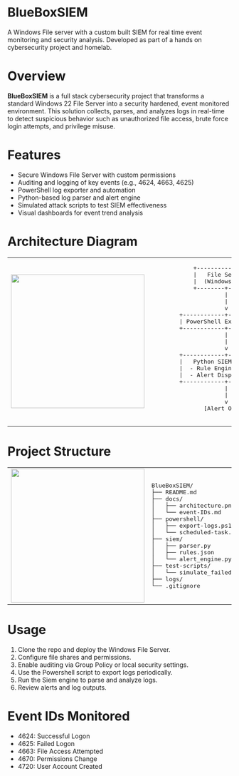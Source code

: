 # BlueBoxSIEM
A Windows File server with a custom built SIEM for real time event monitoring and security analysis. Developed as part of a hands on cybersecurity project and homelab. 

# Overview
**BlueBoxSIEM** is a full stack cybersecurity project that transforms a standard Windows 22 File Server into a security hardened, event monitored environment. This solution collects, parses, and analyzes logs in real-time to detect suspicious behavior such as unauthorized file access, brute force login attempts, and privilege misuse.

# Features
- Secure Windows File Server with custom permissions
- Auditing and logging of key events (e.g., 4624, 4663, 4625)
- PowerShell log exporter and automation
- Python-based log parser and alert engine
- Simulated attack scripts to test SIEM effectiveness
- Visual dashboards for event trend analysis

# Architecture Diagram
<table>
<tr>
<td>

<img src="https://github.com/user-attachments/assets/d721af41-cffb-4931-bdc5-c9293154bbdf" width="300"/>

</td>
<td>

<pre>
            +-------------------+
            |   File Server     |
            |  (Windows 2022)   |
            +--------+----------+
                     |
                     | Log Events (Event Viewer)
                     v
        +------------+------------+
        | PowerShell Export Script|
        +------------+------------+
                     |
                     | JSON/CSV Log Output
                     v
        +------------+------------+
        |   Python SIEM Parser    |
        |  - Rule Engine          |
        |  - Alert Dispatcher     |
        +------------+------------+
                     |
                     | Alerts (CLI, Email, Log)
                     v
               [Alert Output Layer]

</pre>

</td>
</tr>
</table>

# Project Structure
<table>
<tr>
<td>

<img src="https://github.com/user-attachments/assets/885788cf-2eef-4bc7-99f2-37b6d2e08ff9" width="300"/>

</td>
<td>

<pre>
BlueBoxSIEM/
├── README.md                 # Project overview and usage
├── docs/                    # Diagrams and event references
│   ├── architecture.png
│   └── event-IDs.md
├── powershell/              # Windows event log export scripts
│   ├── export-logs.ps1
│   └── scheduled-task.xml
├── siem/                    # Python-based SIEM logic
│   ├── parser.py
│   ├── rules.json
│   └── alert_engine.py
├── test-scripts/            # Simulated attacks to trigger logs
│   └── simulate_failed_logins.ps1
├── logs/                    # Sample exported logs
└── .gitignore               # Ignore unnecessary files in Git
</pre>

</td>
</tr>
</table>

# Usage
1. Clone the repo and deploy the Windows File Server.
2. Configure file shares and permissions.
3. Enable auditing via Group Policy or local security settings.
4. Use the Powershell script to export logs periodically.
5. Run the Siem engine to parse and analyze logs.
6. Review alerts and log outputs.

# Event IDs Monitored
- 4624: Successful Logon
- 4625: Failed Logon
- 4663: File Access Attempted
- 4670: Permissions Change
- 4720: User Account Created
